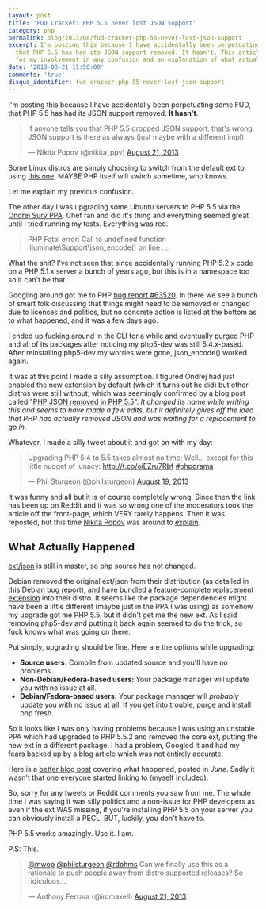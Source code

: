 ```yaml
---
layout: post
title: 'FUD Cracker: PHP 5.5 never lost JSON support'
category: php
permalink: blog/2013/08/fud-cracker-php-55-never-lost-json-support
excerpt: I'm posting this because I have accidentally been perpetuating some FUD,
  that PHP 5.5 has had its JSON support removed. It hasn't. This article is an apology
  for my involvement in any confusion and an explanation of what actually happened.
date: '2013-08-21 11:50:00'
comments: 'true'
disqus_identifier: fud-cracker-php-55-never-lost-json-support
---
```


I'm posting this because I have accidentally been perpetuating some FUD, that PHP 5.5 has had its JSON support removed. **It hasn't**. 

<blockquote class="twitter-tweet"><p>If anyone tells you that PHP 5.5 dropped JSON support, that&#39;s wrong. JSON support is there as always (just maybe with a different impl)</p>&mdash; Nikita Popov (@nikita_ppv) <a href="https://twitter.com/nikita_ppv/statuses/370144778781868033">August 21, 2013</a></blockquote>
<script async src="//platform.twitter.com/widgets.js" charset="utf-8"></script>

Some Linux distros are simply choosing to switch from the default ext to using [this one](https://github.com/remicollet/pecl-json-c). MAYBE PHP itself will switch sometime, who knows.

Let me explain my previous confusion.

The other day I was upgrading some Ubuntu servers to PHP 5.5 via the [Ondřej Surý PPA](https://launchpad.net/~ondrej/+archive/php5). Chef ran and did it's thing and everything seemed great until I tried running my tests. Everything was red.

> PHP Fatal error:  Call to undefined function Illuminate\Support\json_encode() on line ....

What the shit? I've not seen that since accidentally running PHP 5.2.x code on a PHP 5.1.x server a bunch of years ago, but this is in a namespace too so it can't be that.

Googling around got me to PHP [bug report #63520](https://bugs.php.net/bug.php?id=63520). In there we see a bunch of smart folk discussing that things might need to be removed or changed due to licenses and politics, but no concrete action is listed at the bottom as to what happened, and it was a few days ago.

I ended up fucking around in the CLI for a while and eventually purged PHP and all of its packages after noticing my php5-dev was still 5.4.x-based. After reinstalling php5-dev my worries were gone, json_encode() worked again.

It was at this point I made a silly assumption. I figured Ondřej had just enabled the new extension by default (which it turns out he did) but other distros were still without, which was seemingly confirmed by a blog post called "[PHP JSON removed in PHP 5.5](http://iteration99.com/2013/php-json-removed-from-php-5-5/)". _It changed its name while writing this and seems to have made a few edits, but it definitely gives off the idea that PHP had actually removed JSON and was waiting for a replacement to go in._

Whatever, I made a silly tweet about it and got on with my day:

<blockquote class="twitter-tweet"><p>Upgrading PHP 5.4 to 5.5 takes almost no time; Well... except for this little nugget of lunacy: <a href="http://t.co/oiEZru7Rbf">http://t.co/oiEZru7Rbf</a> <a href="https://twitter.com/search?q=%23phpdrama&amp;src=hash">#phpdrama</a></p>&mdash; Phil Sturgeon (@philsturgeon) <a href="https://twitter.com/philsturgeon/statuses/369535062233997314">August 19, 2013</a></blockquote>
<script async src="//platform.twitter.com/widgets.js" charset="utf-8"></script>

It was funny and all but it is of course completely wrong. Since then the link has been up on Reddit and it was so wrong one of the moderators took the article off the front-page, which VERY rarely happens. Then it was reposted, but this time [Nikita Popov](https://twitter.com/nikita_ppv) was around to [explain](http://www.reddit.com/r/PHP/comments/1ksnzw/php_json_removed_in_php_55/cbs7kfo).

## What Actually Happened

[ext/json](https://github.com/php/php-src/tree/master/ext/json) is still in master, so php source has not changed. 

Debian removed the original ext/json from their distribution (as detailed in this [Debian bug report](http://bugs.debian.org/cgi-bin/bugreport.cgi?bug=692613)), and have bundled a feature-complete [replacement extension](https://github.com/remicollet/pecl-json-c) into their distro. It seems like the package dependencies might have been a little different (maybe just in the PPA I was using) as somehow my upgrade got me PHP 5.5, but it didn't get me the new ext. As I said removing php5-dev and putting it back again seemed to do the trick, so fuck knows what was going on there.

Put simply, upgrading should be fine. Here are the options while upgrading:

* **Source users:** Compile from updated source and you'll have no problems.
* **Non-Debian/Fedora-based users:** Your package manager will update you with no issue at all.
* **Debian/Fedora-based users:** Your package manager will _probably_ update you with no issue at all. If you get into trouble, purge and install php fresh.

So it looks like I was only having problems because I was using an unstable PPA which had upgraded to PHP 5.5.2 and removed the core ext, putting the new ext in a different package. I had a problem, Googled it and had my fears backed up by a blog article which was not entirely accurate. 

Here is a [better blog post](https://liorkaplan.wordpress.com/2013/06/01/bye-bye-non-free-php-json-extension/) covering what happened, posted in _June_. Sadly it wasn't that one everyone started linking to (myself included). 

So, sorry for any tweets or Reddit comments you saw from me. The whole time I was saying it was silly politics and a non-issue for PHP developers as even if the ext WAS missing, if you're installing PHP 5.5 on your server you can obviously install a PECL. BUT, luckily, you don't have to.

PHP 5.5 works amazingly. Use it. I am.

P.S: This.

<blockquote class="twitter-tweet"><p><a href="https://twitter.com/mwop">@mwop</a> <a href="https://twitter.com/philsturgeon">@philsturgeon</a> <a href="https://twitter.com/rdohms">@rdohms</a> Can we finally use this as a rationale to push people away from distro supported releases? So ridiculous...</p>&mdash; Anthony Ferrara (@ircmaxell) <a href="https://twitter.com/ircmaxell/statuses/370160913854103552">August 21, 2013</a></blockquote>
<script async src="//platform.twitter.com/widgets.js" charset="utf-8"></script>
